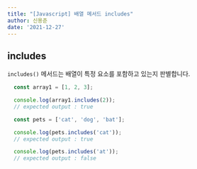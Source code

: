 ```yaml
---
title: "[Javascript] 배열 메서드 includes"
author: 신용준
date: '2021-12-27'
---
```


## includes

`includes()` 메서드는 배열이 특정 요소를 포함하고 있는지 판별합니다.

```js
  const array1 = [1, 2, 3];

  console.log(array1.includes(2));
  // expected output : true

  const pets = ['cat', 'dog', 'bat'];

  console.log(pets.includes('cat'));
  // expected output : true

  console.log(pets.includes('at'));
  // expected output : false
```
